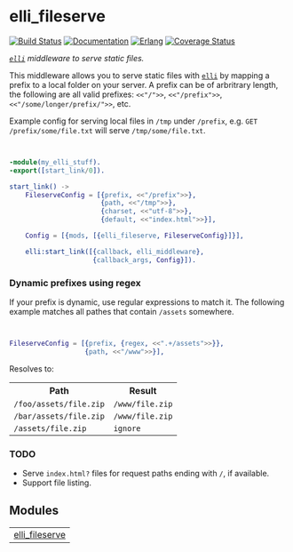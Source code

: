

# elli_fileserve #

[![Build Status][Travis badge]][Travis link]
[![Documentation][docs badge]][docs]
[![Erlang][Erlang badge]][Erlang downloads]
[![Coverage Status][Coveralls badge]][Coveralls link]

[Travis badge]: https://travis-ci.org/elli-lib/elli_fileserve.svg?branch=develop
[Travis link]: https://travis-ci.org/elli-lib/elli_fileserve
[docs badge]: https://img.shields.io/badge/docs-edown-green.svg
[docs]: https://github.com/elli-lib/elli_fileserve/blob/develop/doc/elli_fileserve.md
[Erlang badge]: https://img.shields.io/badge/erlang-%E2%89%A518.0-red.svg
[Erlang downloads]: http://www.erlang.org/downloads
[Coveralls badge]: https://coveralls.io/repos/github/elli-lib/elli_fileserve/badge.svg?branch=develop
[Coveralls link]: https://coveralls.io/github/elli-lib/elli_fileserve?branch=develop

*[`elli`][] middleware to serve static files.*

This middleware allows you to serve static files with [`elli`][] by mapping a
prefix to a local folder on your server. A prefix can be of arbritrary length,
the following are all valid prefixes: `<<"/">>`, `<<"/prefix">>`,
`<<"/some/longer/prefix/">>`, etc.

Example config for serving local files in `/tmp` under `/prefix`, e.g.
`GET /prefix/some/file.txt` will serve `/tmp/some/file.txt`.

[`elli`]: https://github.com/knutin/elli

```erlang


-module(my_elli_stuff).
-export([start_link/0]).

start_link() ->
    FileserveConfig = [{prefix, <<"/prefix">>},
                       {path, <<"/tmp">>},
                       {charset, <<"utf-8">>},
                       {default, <<"index.html">>}],

    Config = [{mods, [{elli_fileserve, FileserveConfig}]}],

    elli:start_link([{callback, elli_middleware},
                     {callback_args, Config}]).


```


### <a name="Dynamic_prefixes_using_regex">Dynamic prefixes using regex</a> ###

If your prefix is dynamic, use regular expressions to match it. The following
example matches all pathes that contain `/assets` somewhere.

```erlang


FileserveConfig = [{prefix, {regex, <<".+/assets">>}},
                   {path, <<"/www">>}],


```
Resolves to:


<table><tr><th>Path</th><th>Result</th></tr><tr><td><code>/foo/assets/file.zip</code></td><td><code>/www/file.zip</code></td></tr><tr><td><code>/bar/assets/file.zip</code></td><td><code>/www/file.zip</code></td></tr><tr><td><code>/assets/file.zip</code></td><td><code>ignore</code></td></tr>
</table>



### <a name="TODO">TODO</a> ###
- Serve `index.html?` files for request paths ending with `/`, if available.
- Support file listing.


## Modules ##


<table width="100%" border="0" summary="list of modules">
<tr><td><a href="elli_fileserve.md" class="module">elli_fileserve</a></td></tr></table>

